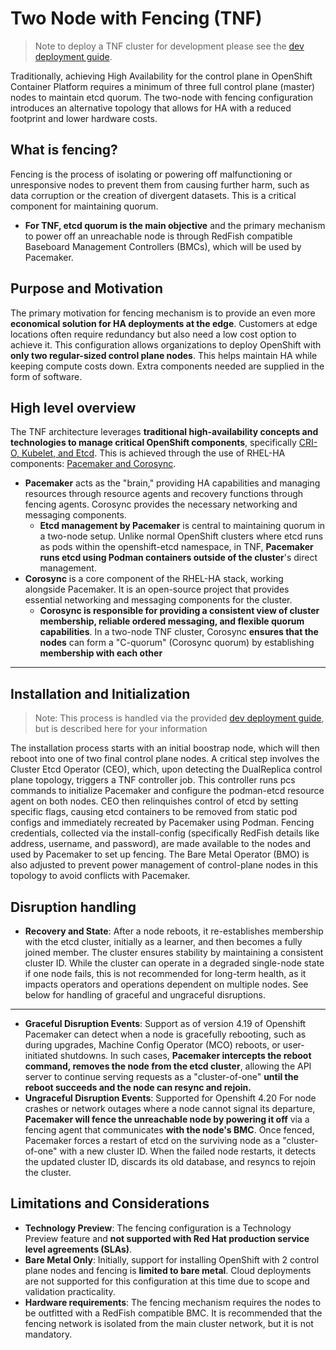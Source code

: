 # Two Node with Fencing (TNF)

> Note to deploy a TNF cluster for development please see the [dev deployment guide](../../deploy/ipi-baremetalds-virt/README.md).

Traditionally, achieving High Availability for the control plane in OpenShift Container Platform requires a minimum of three full control plane (master) nodes to maintain etcd quorum. The two-node with fencing configuration introduces an alternative topology that allows for HA with a reduced footprint and lower hardware costs.

## What is fencing?

Fencing is the process of isolating or powering off malfunctioning or unresponsive nodes to prevent them from causing further harm, such as data corruption or the creation of divergent datasets. This is a critical component for maintaining quorum.
-  **For TNF, etcd quorum is the main objective** and the primary mechanism to power off an unreachable node is through RedFish compatible Baseboard Management Controllers (BMCs), which will be used by Pacemaker.

## Purpose and Motivation

The primary motivation for fencing mechanism is to provide an even more **economical solution for HA deployments at the edge**. Customers at edge locations often require redundancy but also need a low cost option to achieve it. This configuration allows organizations to deploy OpenShift with **only two regular-sized control plane nodes**. This helps maintain HA while keeping compute costs down. Extra components needed are supplied in the form of software. 

## High level overview

The TNF architecture leverages **traditional high-availability concepts and technologies to manage critical OpenShift components**, specifically <u>CRI-O, Kubelet, and Etcd</u>. This is achieved through the use of RHEL-HA components: <u>Pacemaker and Corosync</u>.
- **Pacemaker** acts as the "brain," providing HA capabilities and managing resources through resource agents and recovery functions through fencing agents. Corosync provides the necessary networking and messaging components.
  - **Etcd management by Pacemaker** is central to maintaining quorum in a two-node setup. Unlike normal OpenShift clusters where etcd runs as pods within the openshift-etcd namespace, in TNF, **Pacemaker runs etcd using Podman containers outside of the cluster**'s direct management.
- **Corosync** is a core component of the RHEL-HA stack, working alongside Pacemaker. It is an open-source project that provides essential networking and messaging components for the cluster. 
  - **Corosync is responsible for providing a consistent view of cluster membership, reliable ordered messaging, and flexible quorum capabilities**. In a two-node TNF cluster, Corosync **ensures that the nodes** can form a "C-quorum" (Corosync quorum) by establishing **membership with each other**
---
## Installation and Initialization 
>Note: This process is handled via the provided [dev deployment guide](../../deploy/ipi-baremetalds-virt/README.md), but is described here for your information

 The installation process starts with an initial boostrap node, which will then reboot into one of two final control plane nodes. A critical step involves the Cluster Etcd Operator (CEO), which, upon detecting the DualReplica control plane topology, triggers a TNF controller job. This controller runs pcs commands to initialize Pacemaker and configure the podman-etcd resource agent on both nodes. CEO then relinquishes control of etcd by setting specific flags, causing etcd containers to be removed from static pod configs and immediately recreated by Pacemaker using Podman. Fencing credentials, collected via the install-config (specifically RedFish details like address, username, and password), are made available to the nodes and used by Pacemaker to set up fencing. The Bare Metal Operator (BMO) is also adjusted to prevent power management of control-plane nodes in this topology to avoid conflicts with Pacemaker.

## Disruption handling
- **Recovery and State**: After a node reboots, it re-establishes membership with the etcd cluster, initially as a learner, and then becomes a fully joined member. The cluster ensures stability by maintaining a consistent cluster ID. While the cluster can operate in a degraded single-node state if one node fails, this is not recommended for long-term health, as it impacts operators and operations dependent on multiple nodes. See below for handling of graceful and ungraceful disruptions.
---
 - **Graceful Disruption Events**: Support as of version 4.19 of Openshift
 Pacemaker can detect when a node is gracefully rebooting, such as during upgrades, Machine Config Operator (MCO) reboots, or user-initiated shutdowns. In such cases, **Pacemaker intercepts the reboot command, removes the node from the etcd cluster**, allowing the API server to continue serving requests as a "cluster-of-one" **until the reboot succeeds and the node can resync and rejoin.**
- **Ungraceful Disruption Events**: Supported for Openshift 4.20
For node crashes or network outages where a node cannot signal its departure, **Pacemaker will fence the unreachable node by powering it off** via a fencing agent that communicates **with the node's BMC**. Once fenced, Pacemaker forces a restart of etcd on the surviving node as a "cluster-of-one" with a new cluster ID. When the failed node restarts, it detects the updated cluster ID, discards its old database, and resyncs to rejoin the cluster.

## Limitations and Considerations
- **Technology Preview**: The fencing configuration is a Technology Preview feature and **not supported with Red Hat production service level agreements (SLAs)**.
- **Bare Metal Only**: Initially, support for installing OpenShift with 2 control plane nodes and fencing is **limited to bare metal**. Cloud deployments are not supported for this configuration at this time due to scope and validation practicality.
- **Hardware requirements**: The fencing mechanism requires the nodes to be outfitted with a RedFish compatible BMC. It is recommended that the fencing network is isolated from the main cluster network, but it is not mandatory. 

